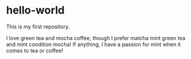 # hello-world
This is my first repository.

I love green tea and mocha coffee, though I prefer matcha mint green tea and mint condition mocha! If anything, I have a passion for mint when it comes to tea or coffee!
